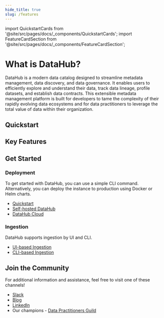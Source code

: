 ```yaml
---
hide_title: true
slug: /features
---
```



import QuickstartCards from '@site/src/pages/docs/_components/QuickstartCards';
import FeatureCardSection from '@site/src/pages/docs/_components/FeatureCardSection';

# What is DataHub?

DataHub is a modern data catalog designed to streamline metadata management, data discovery, and data governance. It enables users to efficiently explore and understand their data, track data lineage, profile datasets, and establish data contracts. 
This extensible metadata management platform is built for developers to tame the complexity of their rapidly evolving data ecosystems and for data practitioners to leverage the total value of data within their organization.

## Quickstart

<QuickstartCards/>

## Key Features

<FeatureCardSection/>

## Get Started

### Deployment

To get started with DataHub, you can use a simple CLI command. Alternatively, you can deploy the instance to production using Docker or Helm charts.

- [Quickstart](quickstart.md)
- [Self-hosted DataHub](deploy/kubernetes.md)
- [DataHub Cloud](managed-datahub/managed-datahub-overview.md)

### Ingestion

DataHub supports ingestion by UI and CLI.

- [UI-based Ingestion](ui-ingestion.md)
- [CLI-based Ingestion](../metadata-ingestion/cli-ingestion.md)

## Join the Community

For additional information and assistance, feel free to visit one of these channels!

- [Slack](https://datahubspace.slack.com)
- [Blog](https://medium.com/datahub-project/)
- [LinkedIn](https://www.linkedin.com/company/acryl-data/)
- Our champions - [Data Practitioners Guild](https://datahubproject.io/guild/?_gl=1*11cd6n0*_gcl_au*ODQyMTk0NTI5LjE2OTQ2NjI1MjM.)
